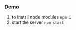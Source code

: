 <!-- restart the server -->
<!-- 1. npm i -D nodemon -->

<!-- for logs and errors -->
<!-- 1. morgan module -->

<!-- nodemon keep updating the changes on file to the browser -->
<!-- npm i nodemon -->

### Demo
1. to install node modules `npm i`
2. start the server `npm start`